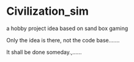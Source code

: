 # Civilization_sim

a hobby project idea based on sand box gaming

Only the idea is there, not the code base.......

It shall be done someday.,......
